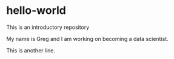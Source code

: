 # hello-world
This is an introductory repository

My name is Greg and I am working on becoming a data scientist. 

This is another line.
